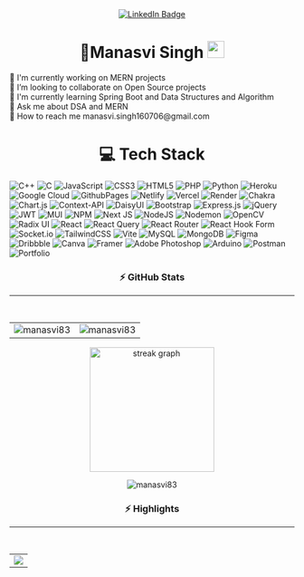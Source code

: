 <!-- <div align="center" >
  <img src="https://github.com/manasvi83/manasvi83/assets/103330308/ed7c244b-2654-48ec-92ad-2e4b1d9341af" width="150" align="center" alt="manasvi83" >
</div> 
<br> -->
<div id="badges" align="center">
<!--   <a href="https://x.com/polaroid_mm&s=08">
    <img src="https://img.shields.io/badge/Instagram-%23E4405F.svg?logo=Twitter&logoColor=white" alt="Instagram Badge"/>
  </a> -->
 
  <a href="https://linkedin.com/in/manasvi98">
    <img src="https://img.shields.io/badge/LinkedIn-%230077B5.svg?logo=linkedin&logoColor=white" alt="LinkedIn Badge"/>
  </a>
  <br>
  <img src="https://visitcount.itsvg.in/api?id=manasvi83&icon=7&color=0" alt=""/>
</div>

<h1 align="center">
  💫Manasvi Singh
  <img src="https://media.giphy.com/media/hvRJCLFzcasrR4ia7z/giphy.gif" alt="manasvi83" width="30px"/>
</h1>

<div>
🔭 I'm currently working on MERN projects<br>
🤝 I’m looking to collaborate on Open Source projects<br>
🌱 I'm currently learning Spring Boot and Data Structures and Algorithm<br>
💬 Ask me about DSA and MERN<br>
📧 How to reach me manasvi.singh160706@gmail.com<br>

<h1 align="center">
  💻 Tech Stack
</h1>

![C++](https://img.shields.io/badge/c++-%2300599C.svg?style=plastic&logo=c%2B%2B&logoColor=white) ![C](https://img.shields.io/badge/c-%2300599C.svg?style=plastic&logo=c&logoColor=white) ![JavaScript](https://img.shields.io/badge/javascript-%23323330.svg?style=plastic&logo=javascript&logoColor=%23F7DF1E) ![CSS3](https://img.shields.io/badge/css3-%231572B6.svg?style=plastic&logo=css3&logoColor=white) ![HTML5](https://img.shields.io/badge/html5-%23E34F26.svg?style=plastic&logo=html5&logoColor=white) ![PHP](https://img.shields.io/badge/php-%23777BB4.svg?style=plastic&logo=php&logoColor=white) ![Python](https://img.shields.io/badge/python-3670A0?style=plastic&logo=python&logoColor=ffdd54) ![Heroku](https://img.shields.io/badge/heroku-%23430098.svg?style=plastic&logo=heroku&logoColor=white) ![Google Cloud](https://img.shields.io/badge/GoogleCloud-%234285F4.svg?style=plastic&logo=google-cloud&logoColor=white) ![GithubPages](https://img.shields.io/badge/github%20pages-121013?style=plastic&logo=github&logoColor=white) ![Netlify](https://img.shields.io/badge/netlify-%23000000.svg?style=plastic&logo=netlify&logoColor=#00C7B7) ![Vercel](https://img.shields.io/badge/vercel-%23000000.svg?style=plastic&logo=vercel&logoColor=white) ![Render](https://img.shields.io/badge/Render-%46E3B7.svg?style=plastic&logo=render&logoColor=white) ![Chakra](https://img.shields.io/badge/chakra-%234ED1C5.svg?style=plastic&logo=chakraui&logoColor=white) ![Chart.js](https://img.shields.io/badge/chart.js-F5788D.svg?style=plastic&logo=chart.js&logoColor=white) ![Context-API](https://img.shields.io/badge/Context--Api-000000?style=plastic&logo=react) ![DaisyUI](https://img.shields.io/badge/daisyui-5A0EF8?style=plastic&logo=daisyui&logoColor=white) ![Bootstrap](https://img.shields.io/badge/bootstrap-%238511FA.svg?style=plastic&logo=bootstrap&logoColor=white) ![Express.js](https://img.shields.io/badge/express.js-%23404d59.svg?style=plastic&logo=express&logoColor=%2361DAFB) ![jQuery](https://img.shields.io/badge/jquery-%230769AD.svg?style=plastic&logo=jquery&logoColor=white) ![JWT](https://img.shields.io/badge/JWT-black?style=plastic&logo=JSON%20web%20tokens) ![MUI](https://img.shields.io/badge/MUI-%230081CB.svg?style=plastic&logo=mui&logoColor=white) ![NPM](https://img.shields.io/badge/NPM-%23CB3837.svg?style=plastic&logo=npm&logoColor=white) ![Next JS](https://img.shields.io/badge/Next-black?style=plastic&logo=next.js&logoColor=white) ![NodeJS](https://img.shields.io/badge/node.js-6DA55F?style=plastic&logo=node.js&logoColor=white) ![Nodemon](https://img.shields.io/badge/NODEMON-%23323330.svg?style=plastic&logo=nodemon&logoColor=%BBDEAD) ![OpenCV](https://img.shields.io/badge/opencv-%23white.svg?style=plastic&logo=opencv&logoColor=white) ![Radix UI](https://img.shields.io/badge/radix%20ui-161618.svg?style=plastic&logo=radix-ui&logoColor=white) ![React](https://img.shields.io/badge/react-%2320232a.svg?style=plastic&logo=react&logoColor=%2361DAFB) ![React Query](https://img.shields.io/badge/-React%20Query-FF4154?style=plastic&logo=react%20query&logoColor=white) ![React Router](https://img.shields.io/badge/React_Router-CA4245?style=plastic&logo=react-router&logoColor=white) ![React Hook Form](https://img.shields.io/badge/React%20Hook%20Form-%23EC5990.svg?style=plastic&logo=reacthookform&logoColor=white) ![Socket.io](https://img.shields.io/badge/Socket.io-black?style=plastic&logo=socket.io&badgeColor=010101) ![TailwindCSS](https://img.shields.io/badge/tailwindcss-%2338B2AC.svg?style=plastic&logo=tailwind-css&logoColor=white) ![Vite](https://img.shields.io/badge/vite-%23646CFF.svg?style=plastic&logo=vite&logoColor=white) ![MySQL](https://img.shields.io/badge/mysql-4479A1.svg?style=plastic&logo=mysql&logoColor=white) ![MongoDB](https://img.shields.io/badge/MongoDB-%234ea94b.svg?style=plastic&logo=mongodb&logoColor=white) ![Figma](https://img.shields.io/badge/figma-%23F24E1E.svg?style=plastic&logo=figma&logoColor=white) ![Dribbble](https://img.shields.io/badge/Dribbble-EA4C89?style=plastic&logo=dribbble&logoColor=white) ![Canva](https://img.shields.io/badge/Canva-%2300C4CC.svg?style=plastic&logo=Canva&logoColor=white) ![Framer](https://img.shields.io/badge/Framer-black?style=plastic&logo=framer&logoColor=blue) ![Adobe Photoshop](https://img.shields.io/badge/adobe%20photoshop-%2331A8FF.svg?style=plastic&logo=adobe%20photoshop&logoColor=white) ![Arduino](https://img.shields.io/badge/-Arduino-00979D?style=plastic&logo=Arduino&logoColor=white) ![Postman](https://img.shields.io/badge/Postman-FF6C37?style=plastic&logo=postman&logoColor=white) ![Portfolio](https://img.shields.io/badge/Portfolio-%23000000.svg?style=plastic&logo=firefox&logoColor=#FF7139)




<!-- # ⚡ GitHub Stats: -->
 <h3 align="center">
  ⚡ GitHub Stats
</h3>
<hr>
<div align="center">
  <table>
  <tr>
    <td><img src="https://github-readme-stats.vercel.app/api?username=manasvi83&theme=blue-green&hide_border=true&include_all_commits=true&count_private=false" alt="manasvi83" /></td>
    <td><img align="center" src="https://github-readme-stats.vercel.app/api/top-langs/?username=manasvi83&theme=blue-green&hide_border=true&include_all_commits=true&count_private=false&layout=compact" alt="manasvi83" /></td>
  </tr>
</table>
 </div> 

 <div align="center">
  <p>
    <img src="https://streak-stats.demolab.com?user=manasvi83&locale=en&mode=daily&theme=blue-green&hide_border=false&border_radius=5&order=3" height="220" alt="streak graph"  />
  </p>
 </div> 

 <div align="center">
  <p>
    <img src="https://github-readme-activity-graph.vercel.app/graph?username=manasvi83&theme=react-dark&hide_border=true" alt="manasvi83" />
  </p>
 </div> 
 
<!-- ## ⚡ Highlights -->
 <h3 align="center">
  ⚡ Highlights
</h3>
<hr>

<div align="center">
  <table>
  <tr>
    <td><img src="https://metrics.lecoq.io/manasvi83?template=classic&base.indepth=true&base.header=0&base.activity=0&base.community=0&base.repositories=0&base.metadata=0&leetcode=1&base=header%2C%20activity%2C%20community%2C%20repositories%2C%20metadata&base.indepth=true&base.hireable=false&base.skip=false&leetcode=false&leetcode.user=manasvi83&leetcode.sections=solved%2Cskills%2Crecent&leetcode.limit.skills=10&leetcode.limit.recent=2&config.timezone=Asia%2FCalcutta" /></td>
<!--     <td><img align="center" src="https://metrics.lecoq.io/manasvi83?template=classic&base.indepth=true&base.header=0&base.activity=0&base.community=0&base.repositories=0&base.metadata=0&achievements=1&base=header%2C%20activity%2C%20community%2C%20repositories%2C%20metadata&base.indepth=true&base.hireable=false&base.skip=false&achievements=false&achievements.threshold=C&achievements.secrets=true&achievements.display=compact&achievements.limit=0&config.timezone=Asia%2FCalcutta" alt="manasvi83" /></td> -->
  </tr>
</table>
</div> 

<!-- ![]() -->
